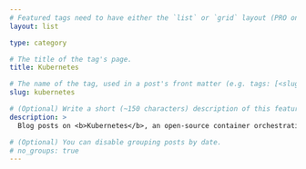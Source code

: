 ```yaml
---
# Featured tags need to have either the `list` or `grid` layout (PRO only).
layout: list

type: category

# The title of the tag's page.
title: Kubernetes

# The name of the tag, used in a post's front matter (e.g. tags: [<slug>]).
slug: kubernetes

# (Optional) Write a short (~150 characters) description of this featured tag.
description: >
  Blog posts on <b>Kubernetes</b>, an open-source container orchestration system.

# (Optional) You can disable grouping posts by date.
# no_groups: true
---
```

